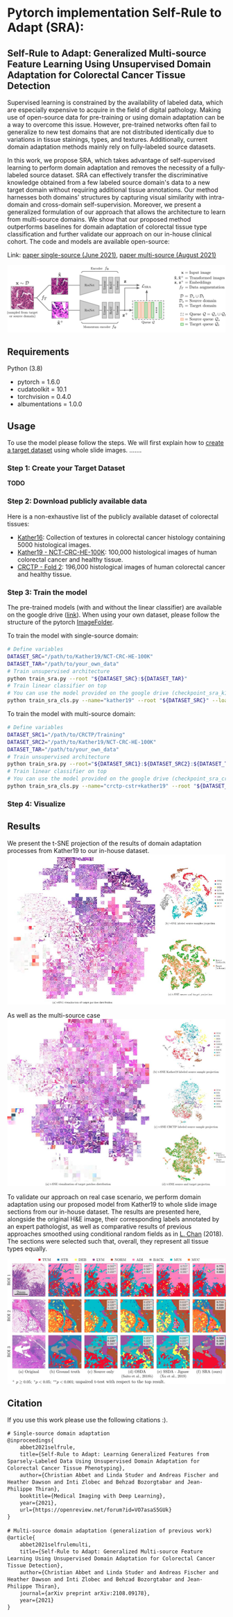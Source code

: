# Pytorch implementation Self-Rule to Adapt (SRA):
## Self-Rule to Adapt: Generalized Multi-source Feature Learning Using Unsupervised Domain Adaptation for Colorectal Cancer Tissue Detection

Supervised learning is constrained by the availability of labeled data, which are especially expensive to acquire in 
the field of digital pathology. Making use of open-source data for pre-training or using domain adaptation can be a 
way to overcome this issue. However, pre-trained networks often fail to generalize to new test domains that are not 
distributed identically due to variations in tissue stainings, types, and textures. Additionally, current domain 
adaptation methods mainly rely on fully-labeled source datasets.

In this work, we propose SRA, which takes advantage of self-supervised learning to perform domain adaptation and 
removes the necessity of a fully-labeled source dataset. SRA can effectively transfer the discriminative knowledge 
obtained from a few labeled source domain's data to a new target domain without requiring additional tissue annotations. 
Our method harnesses both domains' structures by capturing visual similarity with intra-domain and cross-domain 
self-supervision. Moreover, we present a generalized formulation of our approach that allows the architecture to learn 
from multi-source domains. We show that our proposed method outperforms baselines for domain adaptation of colorectal 
tissue type classification and further validate our approach on our in-house clinical cohort. The code and models are 
available open-source:

Link: [paper single-source (June 2021)](https://openreview.net/forum?id=VO7asaS5GUk), 
[paper multi-source (August 2021)](https://arxiv.org/abs/2108.09178)

![Segmentation result](figs/pipeline.jpeg)

## Requirements

Python (3.8)
* pytorch = 1.6.0
* cudatoolkit = 10.1
* torchvision = 0.4.0 
* albumentations = 1.0.0


## Usage

To use the model please follow the steps. We will first explain how to 
[create a target dataset](#step-1-create-your-target-dataset) using whole slide images. .......

###  Step 1: Create your Target Dataset


**TODO**

### Step 2: Download publicly available data
Here is a non-exhaustive list of the publicly available dataset of colorectal tissues:

* [Kather16](https://zenodo.org/record/53169): Collection of textures in colorectal cancer 
histology containing 5000 histological images.
* [Kather19 - NCT-CRC-HE-100K](https://zenodo.org/record/1214456): 100,000 histological images of human colorectal cancer 
and healthy tissue.
* [CRCTP - Fold 2](https://warwick.ac.uk/fac/cross_fac/tia/data/crc-tp): 196,000 histological images of human colorectal cancer 
and healthy tissue.

### Step 3: Train the model

The pre-trained models (with and without the linear classifier) are available on the google
drive ([link](https://drive.google.com/drive/folders/1_4qa2JJPqMvEq6FgoTnmzkvPVgzQWma7?usp=sharing)). When using your 
own dataset, please follow the structure of the pytorch [ImageFolder](https://pytorch.org/vision/stable/datasets.html#torchvision.datasets.ImageFolder).

To train the model with single-source domain:
```bash
# Define variables
DATASET_SRC="/path/to/Kather19/NCT-CRC-HE-100K"
DATASET_TAR="/path/to/your_own_data"
# Train unsupervised architecture
python train_sra.py --root "${DATASET_SRC}:${DATASET_TAR}"
# Train linear classifier on top
# You can use the model provided on the google drive (checkpoint_sra_k19_inhouse.pth)
python train_sra_cls.py --name="kather19" --root "${DATASET_SRC}" --loadpath=/path/to/pretrained/model.pth
```

To train the model with multi-source domain:
```bash
# Define variables
DATASET_SRC1="/path/to/CRCTP/Training"
DATASET_SRC2="/path/to/Kather19/NCT-CRC-HE-100K"
DATASET_TAR="/path/to/your_own_data"
# Train unsupervised architecture
python train_sra.py --root="${DATASET_SRC1}:${DATASET_SRC2}:${DATASET_TAR}"
# Train linear classifier on top
# You can use the model provided on the google drive (checkpoint_sra_crctp_k19_inhouse.pth)
python train_sra_cls.py --name="crctp-cstr+kather19" --root "${DATASET_SRC1}:${DATASET_SRC2}" --loadpath=/path/to/pretrained/model.pth
```


### Step 4: Visualize 


## Results

We present the t-SNE projection of the results of domain adaptation processes from Kather19 
to our in-house dataset.
![Kather19 to inhouse](figs/k19_inhouse_tsne.jpeg)

As well as the multi-source case
![CRCTP_Kather19 to inhouse](figs/crctp_k19_inhouse_tsne.jpeg)


To validate our approach on real case scenario, we perform domain adaptation using our 
proposed model from Kather19 to whole slide image 
sections from our in-house dataset. The results are presented here, alongside the original 
H&E image, their corresponding labels annotated by an expert pathologist, as well as 
comparative results of previous approaches smoothed using conditional random fields as 
in [L. Chan](https://github.com/lyndonchan/hsn_v1) (2018). The sections were selected such that, 
overall, they represent all tissue types equally.

![Segmentation result](figs/roi_wsi.jpeg)

## Citation

If you use this work please use the following citations :).

```text
# Single-source domain adaptation
@inproceedings{
    abbet2021selfrule,
    title={Self-Rule to Adapt: Learning Generalized Features from Sparsely-Labeled Data Using Unsupervised Domain Adaptation for Colorectal Cancer Tissue Phenotyping},
    author={Christian Abbet and Linda Studer and Andreas Fischer and Heather Dawson and Inti Zlobec and Behzad Bozorgtabar and Jean-Philippe Thiran},
    booktitle={Medical Imaging with Deep Learning},
    year={2021},
    url={https://openreview.net/forum?id=VO7asaS5GUk}
}

# Multi-source domain adaptation (generalization of previous work)
@article{
    abbet2021selfrulemulti,
    title={Self-Rule to Adapt: Generalized Multi-source Feature Learning Using Unsupervised Domain Adaptation for Colorectal Cancer Tissue Detection},
    author={Christian Abbet and Linda Studer and Andreas Fischer and Heather Dawson and Inti Zlobec and Behzad Bozorgtabar and Jean-Philippe Thiran},
    journal={arXiv preprint arXiv:2108.09178},
    year={2021}
}
```

